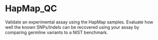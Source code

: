 # HapMap_QC
Validate an experimental assay using the HapMap samples. Evaluate how well the known SNPs/Indels can be recovered using your assay by comparing germline variants to a NIST benchmark.
